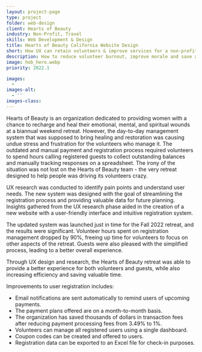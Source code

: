 ```yaml
---
layout: project-page
type: project
folder: web-design
client: Hearts of Beauty
industry: Non-Profit, Travel
skills: Web Development & Design
title: Hearts of Beauty California Website Design
short: How UX can retain volunteers & improve services for a non-profit. 
description: How to reduce volunteer burnout, improve morale and save a non-profit thousands of dollars a year with UX research and design. 
image: hob_hero.webp
priority: 2022.1

images: 
  - 
images-alt:
  - '' 
images-class:
---
```


Hearts of Beauty is an organization dedicated to providing women with a chance to recharge and heal their emotional, mental, and spiritual wounds at a biannual weekend retreat. However, the day-to-day management system that was supposed to bring healing and restoration was causing undue stress and frustration for the volunteers who manage it. The outdated and manual payment and registration process required volunteers to spend hours calling registered guests to collect outstanding balances and manually tracking responses on a spreadsheet. The irony of the situation was not lost on the Hearts of Beauty team - the very retreat designed to help people was driving its volunteers crazy.

UX research was conducted to identify pain points and understand user needs. The new system was designed with the goal of streamlining the registration process and providing valuable data for future planning. Insights gathered from the UX research phase aided in the creation of a new website with a user-friendly interface and intuitive registration system.

The updated system was launched just in time for the Fall 2022 retreat, and the results were significant. Volunteer hours spent on registration management dropped by 90%, freeing up time for volunteers to focus on other aspects of the retreat. Guests were also pleased with the simplified process, leading to a better overall experience.

Through UX design and research, the Hearts of Beauty retreat was able to provide a better experience for both volunteers and guests, while also increasing efficiency and saving valuable time.

Improvements to user registration includes:
- Email notifications are sent automatically to remind users of upcoming payments.
- The payment plans offered are on a month-to-month basis.
- The organization has saved thousands of dollars in transaction fees after reducing payment processing fees from 3.49% to 1%.
- Volunteers can manage all registered users using a single dashboard.
- Coupon codes can be created and offered to users.
- Registration data can be exported to an Excel file for check-in purposes.
